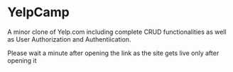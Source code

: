 # YelpCamp
A minor clone of  Yelp.com including complete CRUD functionalities as well as User Authorization and Authentiication.

Please wait a minute after opening the link as the site gets live only after opening it
